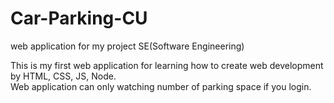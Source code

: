 # Car-Parking-CU
web application for my project SE(Software Engineering)

This is my first web application for learning how to create web development by HTML, CSS, JS, Node.      
Web application can only watching number of parking space if you login.
